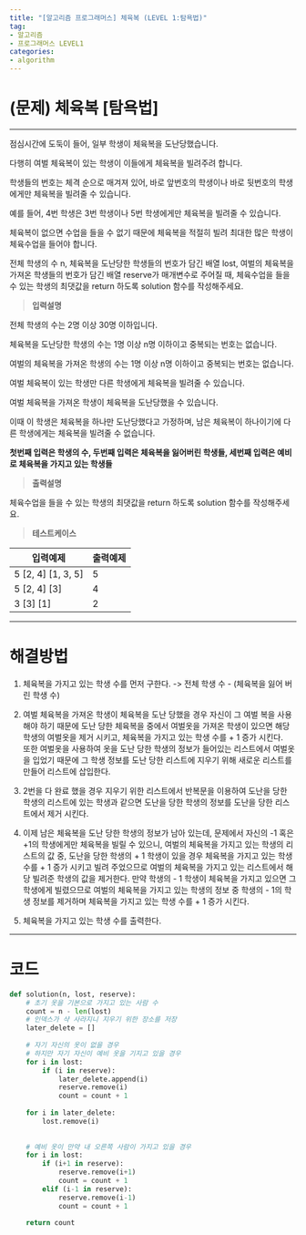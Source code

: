 ```yaml
---
title: "[알고리즘 프로그래머스] 체육복 (LEVEL 1:탐욕법)"
tag:
- 알고리즘
- 프로그래머스 LEVEL1
categories:
- algorithm
---
```


# (문제) 체육복 [탐욕법]
---

점심시간에 도둑이 들어, 일부 학생이 체육복을 도난당했습니다.

다행히 여벌 체육복이 있는 학생이 이들에게 체육복을 빌려주려 합니다.

학생들의 번호는 체격 순으로 매겨져 있어, 바로 앞번호의 학생이나 바로 뒷번호의 학생에게만 체육복을 빌려줄 수 있습니다.

예를 들어, 4번 학생은 3번 학생이나 5번 학생에게만 체육복을 빌려줄 수 있습니다.

체육복이 없으면 수업을 들을 수 없기 때문에 체육복을 적절히 빌려 최대한 많은 학생이 체육수업을 들어야 합니다.


전체 학생의 수 n, 체육복을 도난당한 학생들의 번호가 담긴 배열 lost, 여벌의 체육복을 가져온 학생들의 번호가 담긴 배열 reserve가 매개변수로 주어질 때, 체육수업을 들을 수 있는 학생의 최댓값을 return 하도록 solution 함수를 작성해주세요.


> **입력설명**

전체 학생의 수는 2명 이상 30명 이하입니다.

체육복을 도난당한 학생의 수는 1명 이상 n명 이하이고 중복되는 번호는 없습니다.

여벌의 체육복을 가져온 학생의 수는 1명 이상 n명 이하이고 중복되는 번호는 없습니다.

여벌 체육복이 있는 학생만 다른 학생에게 체육복을 빌려줄 수 있습니다.

여벌 체육복을 가져온 학생이 체육복을 도난당했을 수 있습니다.

이때 이 학생은 체육복을 하나만 도난당했다고 가정하며, 남은 체육복이 하나이기에 다른 학생에게는 체육복을 빌려줄 수 없습니다.

**첫번째 입력은 학생의 수, 두번째 입력은 체육복을 잃어버린 학생들, 세번째 입력은 예비로 체육복을 가지고 있는 학생들**

> **출력설명**

체육수업을 들을 수 있는 학생의 최댓값을 return 하도록 solution 함수를 작성해주세요.

> **테스트케이스**
 

| 입력예제 | 출력예제 |
| -------- | -------- | 
| 5	[2, 4]	[1, 3, 5] | 5 | 
| 5	[2, 4]	[3] | 4 | 
| 3	[3]	[1] | 2 | 

---
# 해결방법

1. 체육복을 가지고 있는 학생 수를 먼저 구한다. -> 전체 학생 수 - (체육복을 잃어 버린 학생 수)

2. 여벌 체육복을 가져온 학생이 체육복을 도난 당했을 경우 자신이 그 여벌 복을 사용해야 하기 때문에 도난 당한 체육복을 중에서 여벌옷을 가져온 학생이 있으면 해당 학생의 여벌옷을 제거 시키고, 체육복을 가지고 있는 학생 수를 + 1 증가 시킨다.<br>
또한 여벌옷을 사용하여 옷을 도난 당한 학생의 정보가 들어있는 리스트에서 여벌옷을 입었기 때문에 그 학생 정보를 도난 당한 리스트에 지우기 위해 새로운 리스트를 만들어 리스트에 삽입한다.

3. 2번을 다 완료 했을 경우 지우기 위한 리스트에서 반복문을 이용하여 도난을 당한 학생의 리스트에 있는 학생과 같으면 도난을 당한 학생의 정보를 도난을 당한 리스트에서 제거 시킨다.

4. 이제 남은 체육복을 도난 당한 학생의 정보가 남아 있는데, 문제에서 자신의 -1 혹은 +1의 학생에게만 체육복을 빌릴 수 있으니, 여벌의 체육복을 가지고 있는 학생의 리스트의 값 중, 도난을 당한 학생의 + 1 학생이 있을 경우 체육복을 가지고 있는 학생 수를 + 1 증가 시키고 빌려 주었으므로 여벌의 체육복을 가지고 있는 리스트에서 해당 빌려준 학생의 값을 제거한다. 만약 학생의 - 1 학생이 체육복을 가지고 있으면 그 학생에게 빌렸으므로 여벌의 체육복을 가지고 있는 학생의 정보 중 학생의 - 1의 학생 정보를 제거하며 체육복을 가지고 있는 학생 수를  + 1 증가 시킨다.

5. 체육복을 가지고 있는 학생 수를 출력한다.


---

# 코드
```python
def solution(n, lost, reserve):
    # 초기 옷을 기본으로 가지고 있는 사람 수
    count = n - len(lost)
    # 인덱스가 샥 사라지니 지우기 위한 장소를 저장
    later_delete = []
    
    # 자기 자신의 옷이 없을 경우
    # 하지만 자기 자신이 예비 옷을 기지고 있을 경우
    for i in lost:
        if (i in reserve):
            later_delete.append(i)
            reserve.remove(i)
            count = count + 1
            
    for i in later_delete:
        lost.remove(i)
            
    
    # 예비 옷이 만약 내 오른쪽 사람이 가지고 있을 경우
    for i in lost:
        if (i+1 in reserve):
            reserve.remove(i+1)
            count = count + 1
        elif (i-1 in reserve):
            reserve.remove(i-1)
            count = count + 1
            
    return count
```
